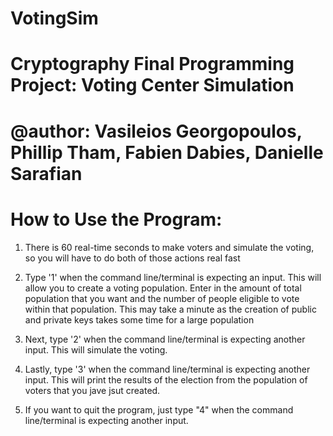 # VotingSim
# Cryptography Final Programming Project: Voting Center Simulation
# @author: Vasileios Georgopoulos, Phillip Tham, Fabien Dabies, Danielle Sarafian

# How to Use the Program:

1) There is 60 real-time seconds to make voters and simulate the voting, so you will have to do both of those actions real fast

2) Type '1' when the command line/terminal is expecting an input. This will allow you to create a voting population. Enter in 
the amount of total population that you want and the number of people eligible to vote within that population. This may take a 
minute as the creation of public and private keys takes some time for a large population

3) Next, type '2' when the command line/terminal is expecting another input. This will simulate the voting.

4) Lastly, type '3' when the command line/terminal is expecting another input. This will print the results of the election from the population of voters that you jave jsut created.

5) If you want to quit the program, just type "4" when the command line/terminal is expecting another input. 
